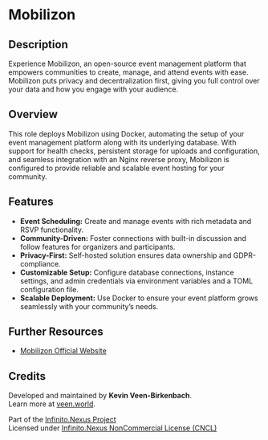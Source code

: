 # Mobilizon

## Description

Experience Mobilizon, an open-source event management platform that empowers communities to create, manage, and attend events with ease. Mobilizon puts privacy and decentralization first, giving you full control over your data and how you engage with your audience.

## Overview

This role deploys Mobilizon using Docker, automating the setup of your event management platform along with its underlying database. With support for health checks, persistent storage for uploads and configuration, and seamless integration with an Nginx reverse proxy, Mobilizon is configured to provide reliable and scalable event hosting for your community.

## Features

- **Event Scheduling:** Create and manage events with rich metadata and RSVP functionality.  
- **Community-Driven:** Foster connections with built-in discussion and follow features for organizers and participants.  
- **Privacy-First:** Self-hosted solution ensures data ownership and GDPR-compliance.  
- **Customizable Setup:** Configure database connections, instance settings, and admin credentials via environment variables and a TOML configuration file.  
- **Scalable Deployment:** Use Docker to ensure your event platform grows seamlessly with your community’s needs.

## Further Resources

- [Mobilizon Official Website](https://mobilizon.org)

## Credits

Developed and maintained by **Kevin Veen-Birkenbach**.  
Learn more at [veen.world](https://www.veen.world).

Part of the [Infinito.Nexus Project](https://github.com/kevinveenbirkenbach/infinito-nexus)  
Licensed under [Infinito.Nexus NonCommercial License (CNCL)](https://s.veen.world/cncl)
